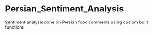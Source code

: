 # Persian_Sentiment_Analysis
Sentiment analysis done on Persian food comments using custom built functions
